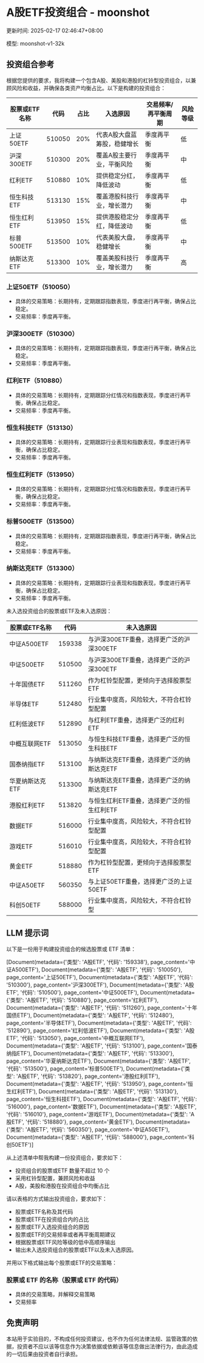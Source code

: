 # A股ETF投资组合 - moonshot

更新时间: 2025-02-17 02:46:47+08:00

模型: moonshot-v1-32k

## 投资组合参考

根据您提供的要求，我将构建一个包含A股、美股和港股的杠铃型投资组合，以兼顾风险和收益，并确保各类资产均衡占比。以下是构建的投资组合：

| 股票或ETF名称 | 代码 | 占比 | 入选原因 | 交易频率/再平衡周期 | 风险等级 |
|----------------|------|------|----------|---------------------|----------|
| 上证50ETF      | 510050 | 20%  | 代表A股大盘蓝筹股，稳健增长 | 季度再平衡 | 低 |
| 沪深300ETF     | 510300 | 20%  | 覆盖A股主要行业，平衡风险 | 季度再平衡 | 中 |
| 红利ETF        | 510880 | 10%  | 提供稳定分红，降低波动 | 季度再平衡 | 低 |
| 恒生科技ETF    | 513130 | 15%  | 覆盖港股科技行业，增长潜力 | 季度再平衡 | 中 |
| 恒生红利ETF    | 513950 | 15%  | 提供港股稳定分红，降低波动 | 季度再平衡 | 低 |
| 标普500ETF     | 513500 | 10%  | 代表美股大盘，稳健增长 | 季度再平衡 | 中 |
| 纳斯达克ETF    | 513300 | 10%  | 覆盖美股科技行业，增长潜力 | 季度再平衡 | 高 |

### 上证50ETF（510050）

- 具体的交易策略：长期持有，定期跟踪指数表现，季度进行再平衡，确保占比稳定。
- 交易频率：季度再平衡。

### 沪深300ETF（510300）

- 具体的交易策略：长期持有，定期跟踪指数表现，季度进行再平衡，确保占比稳定。
- 交易频率：季度再平衡。

### 红利ETF（510880）

- 具体的交易策略：长期持有，定期跟踪分红情况和指数表现，季度进行再平衡，确保占比稳定。
- 交易频率：季度再平衡。

### 恒生科技ETF（513130）

- 具体的交易策略：长期持有，定期跟踪行业表现和指数表现，季度进行再平衡，确保占比稳定。
- 交易频率：季度再平衡。

### 恒生红利ETF（513950）

- 具体的交易策略：长期持有，定期跟踪分红情况和指数表现，季度进行再平衡，确保占比稳定。
- 交易频率：季度再平衡。

### 标普500ETF（513500）

- 具体的交易策略：长期持有，定期跟踪指数表现，季度进行再平衡，确保占比稳定。
- 交易频率：季度再平衡。

### 纳斯达克ETF（513300）

- 具体的交易策略：长期持有，定期跟踪行业表现和指数表现，季度进行再平衡，确保占比稳定。
- 交易频率：季度再平衡。

未入选投资组合的股票或ETF及未入选原因：

| 股票或ETF名称 | 代码 | 未入选原因 |
|----------------|------|------------|
| 中证A500ETF    | 159338 | 与沪深300ETF重叠，选择更广泛的沪深300ETF |
| 中证500ETF     | 510500 | 与沪深300ETF重叠，选择更广泛的沪深300ETF |
| 十年国债ETF    | 511260 | 作为杠铃型配置，更倾向于选择股票型ETF |
| 半导体ETF      | 512480 | 行业集中度高，风险较大，不符合杠铃型配置 |
| 红利低波ETF    | 512890 | 与红利ETF重叠，选择更广泛的红利ETF |
| 中概互联网ETF  | 513050 | 与恒生科技ETF重叠，选择更广泛的恒生科技ETF |
| 国泰纳指ETF    | 513100 | 与纳斯达克ETF重叠，选择更广泛的纳斯达克ETF |
| 华夏纳斯达克ETF| 513300 | 与纳斯达克ETF重叠，选择更广泛的纳斯达克ETF |
| 港股红利ETF    | 513820 | 与恒生红利ETF重叠，选择更广泛的恒生红利ETF |
| 数据ETF        | 516000 | 行业集中度高，风险较大，不符合杠铃型配置 |
| 游戏ETF        | 516010 | 行业集中度高，风险较大，不符合杠铃型配置 |
| 黄金ETF        | 518880 | 作为杠铃型配置，更倾向于选择股票型ETF |
| 中证A50ETF     | 560350 | 与上证50ETF重叠，选择更广泛的上证50ETF |
| 科创50ETF      | 588000 | 行业集中度高，风险较大，不符合杠铃型

## LLM 提示词

以下是一份用于构建投资组合的候选股票或 ETF 清单：

[Document(metadata={'类型': 'A股ETF', '代码': '159338'}, page_content='中证A500ETF'), Document(metadata={'类型': 'A股ETF', '代码': '510050'}, page_content='上证50ETF'), Document(metadata={'类型': 'A股ETF', '代码': '510300'}, page_content='沪深300ETF'), Document(metadata={'类型': 'A股ETF', '代码': '510500'}, page_content='中证500ETF'), Document(metadata={'类型': 'A股ETF', '代码': '510880'}, page_content='红利ETF'), Document(metadata={'类型': 'A股ETF', '代码': '511260'}, page_content='十年国债ETF'), Document(metadata={'类型': 'A股ETF', '代码': '512480'}, page_content='半导体ETF'), Document(metadata={'类型': 'A股ETF', '代码': '512890'}, page_content='红利低波ETF'), Document(metadata={'类型': 'A股ETF', '代码': '513050'}, page_content='中概互联网ETF'), Document(metadata={'类型': 'A股ETF', '代码': '513100'}, page_content='国泰纳指ETF'), Document(metadata={'类型': 'A股ETF', '代码': '513300'}, page_content='华夏纳斯达克ETF'), Document(metadata={'类型': 'A股ETF', '代码': '513500'}, page_content='标普500ETF'), Document(metadata={'类型': 'A股ETF', '代码': '513820'}, page_content='港股红利ETF'), Document(metadata={'类型': 'A股ETF', '代码': '513950'}, page_content='恒生红利ETF'), Document(metadata={'类型': 'A股ETF', '代码': '513130'}, page_content='恒生科技ETF'), Document(metadata={'类型': 'A股ETF', '代码': '516000'}, page_content='数据ETF'), Document(metadata={'类型': 'A股ETF', '代码': '516010'}, page_content='游戏ETF'), Document(metadata={'类型': 'A股ETF', '代码': '518880'}, page_content='黄金ETF'), Document(metadata={'类型': 'A股ETF', '代码': '560350'}, page_content='中证A50ETF'), Document(metadata={'类型': 'A股ETF', '代码': '588000'}, page_content='科创50ETF')]

从上述清单中帮我构建一份投资组合，要求如下：

- 投资组合的股票或ETF 数量不超过 10 个
- 采用杠铃型配置，兼顾风险和收益
- A股，美股和港股在投资组合中均衡占比

请以表格的方式输出投资组合，要求如下：

- 股票或ETF名称及其代码
- 股票或ETF在投资组合内的占比
- 股票或ETF入选投资组合的原因
- 股票或ETF的交易频率或者再平衡周期建议
- 根据股票或ETF风险等级的低中高顺序输出
- 输出未入选投资组合的股票或ETF以及未入选原因。

并用以下格式输出每个股票或ETF的交易策略：

### 股票或 ETF 的名称（股票或 ETF 的代码）

- 具体的交易策略，并解释交易策略
- 交易频率



## 免责声明

本站用于实验目的，不构成任何投资建议，也不作为任何法律法规、监管政策的依据，投资者不应以该等信息作为决策依据或依赖该等信息做出法律行为，由此造成的一切后果由投资者自行承担。

